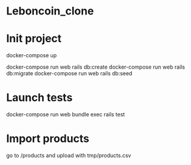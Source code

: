 # Leboncoin_clone

# Init project
docker-compose up

docker-compose run web rails db:create
docker-compose run web rails db:migrate
docker-compose run web rails db:seed

# Launch tests
docker-compose run web bundle exec rails test

# Import products
go to /products and upload with tmp/products.csv
